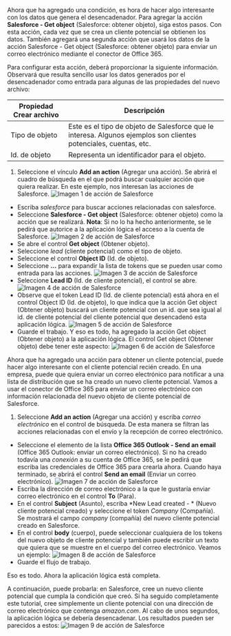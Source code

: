 Ahora que ha agregado una condición, es hora de hacer algo interesante con los datos que genera el desencadenador. Para agregar la acción **Salesforce - Get object** (Salesforce: obtener objeto), siga estos pasos. Con esta acción, cada vez que se crea un cliente potencial se obtienen los datos. También agregará una segunda acción que usará los datos de la acción Salesforce - Get object (Salesforce: obtener objeto) para enviar un correo electrónico mediante el conector de Office 365.

Para configurar esta acción, deberá proporcionar la siguiente información. Observará que resulta sencillo usar los datos generados por el desencadenador como entrada para algunas de las propiedades del nuevo archivo:

|Propiedad Crear archivo|Descripción|
|---|---|
|Tipo de objeto|Este es el tipo de objeto de Salesforce que le interesa. Algunos ejemplos son clientes potenciales, cuentas, etc.|
|Id. de objeto|Representa un identificador para el objeto.|


1. Seleccione el vínculo **Add an action** (Agregar una acción). Se abrirá el cuadro de búsqueda en el que podrá buscar cualquier acción que quiera realizar. En este ejemplo, nos interesan las acciones de Salesforce. ![Imagen 1 de acción de Salesforce](./media/connectors-create-api-salesforce/action-1.png)
- Escriba *salesforce* para buscar acciones relacionadas con salesforce.
- Seleccione **Salesforce - Get object** (Salesforce: obtener objeto) como la acción que se realizará. **Nota**: Si no lo ha hecho anteriormente, se le pedirá que autorice a la aplicación lógica el acceso a la cuenta de Salesforce. ![Imagen 2 de acción de Salesforce](./media/connectors-create-api-salesforce/action-2.png)
- Se abre el control **Get object** (Obtener objeto).
- Seleccione *lead* (cliente potencial) como el tipo de objeto.
- Seleccione el control **Object ID** (Id. de objeto).
- Seleccione **...** para expandir la lista de tokens que se pueden usar como entrada para las acciones. ![Imagen 3 de acción de Salesforce](./media/connectors-create-api-salesforce/action-3.png)
- Seleccione **Lead ID** (Id. de cliente potencial), el control se abre. ![Imagen 4 de acción de Salesforce](./media/connectors-create-api-salesforce/action-4.png)
- Observe que el token Lead ID (Id. de cliente potencial) está ahora en el control Object ID (Id. de objeto), lo que indica que la acción Get object (Obtener objeto) buscará un cliente potencial con un id. que sea igual al id. de cliente potencial del cliente potencial que desencadenó esta aplicación lógica. ![Imagen 5 de acción de Salesforce](./media/connectors-create-api-salesforce/action-5.png)
- Guarde el trabajo. Y eso es todo, ha agregado la acción Get object (Obtener objeto) a la aplicación lógica. El control Get object (Obtener objeto) debe tener este aspecto: ![Imagen 6 de acción de Salesforce](./media/connectors-create-api-salesforce/action-6.png)

Ahora que ha agregado una acción para obtener un cliente potencial, puede hacer algo interesante con el cliente potencial recién creado. En una empresa, puede que quiera enviar un correo electrónico para notificar a una lista de distribución que se ha creado un nuevo cliente potencial. Vamos a usar el conector de Office 365 para enviar un correo electrónico con información relacionada del nuevo objeto de cliente potencial de Salesforce.

1. Seleccione **Add an action** (Agregar una acción) y escriba *correo electrónico* en el control de búsqueda. De esta manera se filtran las acciones relacionadas con el envío y la recepción de correo electrónico.
- Seleccione el elemento de la lista **Office 365 Outlook - Send an email** (Office 365 Outlook: enviar un correo electrónico). Si no ha creado todavía una *conexión* a su cuenta de Office 365, se le pedirá que escriba las credenciales de Office 365 para crearla ahora. Cuando haya terminado, se abrirá el control **Send an email** (Enviar un correo electrónico). ![Imagen 7 de acción de Salesforce](./media/connectors-create-api-salesforce/action-7.png)
- Escriba la dirección de correo electrónico a la que le gustaría enviar correo electrónico en el control **To** (Para).
-  En el control **Subject** (Asunto), escriba *New Lead created - * (Nuevo cliente potencial creado) y seleccione el token *Company* (Compañía). Se mostrará el campo *company* (compañía) del nuevo cliente potencial creado en Salesforce.
-  En el control **body** (cuerpo), puede seleccionar cualquiera de los tokens del nuevo objeto de cliente potencial y también puede escribir un texto que quiera que se muestre en el cuerpo del correo electrónico. Veamos un ejemplo: ![Imagen 8 de acción de Salesforce](./media/connectors-create-api-salesforce/action-8.png)
- Guarde el flujo de trabajo.

Eso es todo. Ahora la aplicación lógica está completa.

A continuación, puede probarla: en Salesforce, cree un nuevo cliente potencial que cumpla la condición que creó. Si ha seguido completamente este tutorial, cree simplemente un cliente potencial con una dirección de correo electrónico que contenga *amazon.com*. Al cabo de unos segundos, la aplicación lógica se debería desencadenar. Los resultados pueden ser parecidos a estos: ![Imagen 9 de acción de Salesforce](./media/connectors-create-api-salesforce/action-9.png)

<!---HONumber=AcomDC_0727_2016-->